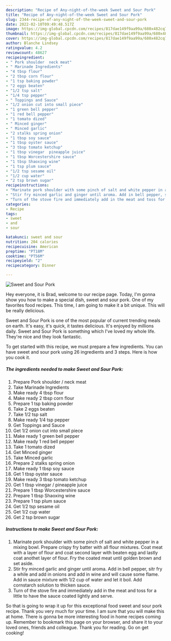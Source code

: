 ```yaml
---
description: "Recipe of Any-night-of-the-week Sweet and Sour Pork"
title: "Recipe of Any-night-of-the-week Sweet and Sour Pork"
slug: 2344-recipe-of-any-night-of-the-week-sweet-and-sour-pork
date: 2022-02-10T09:49:48.517Z
image: https://img-global.cpcdn.com/recipes/817dae149f9aa99a/680x482cq70/sweet-and-sour-pork-recipe-main-photo.jpg
thumbnail: https://img-global.cpcdn.com/recipes/817dae149f9aa99a/680x482cq70/sweet-and-sour-pork-recipe-main-photo.jpg
cover: https://img-global.cpcdn.com/recipes/817dae149f9aa99a/680x482cq70/sweet-and-sour-pork-recipe-main-photo.jpg
author: Blanche Lindsey
ratingvalue: 4.2
reviewcount: 48627
recipeingredient:
- " Pork shoulder  neck meat"
- " Marinade Ingredients"
- "4 tbsp flour"
- "2 tbsp corn flour"
- "1 tsp baking powder"
- "2 eggs beaten"
- "1/2 tsp salt"
- "1/4 tsp pepper"
- " Toppings and Sauce"
- "1/2 onion cut into small piece"
- "1 green bell pepper"
- "1 red bell pepper"
- "1 tomato dized"
- " Minced ginger"
- " Minced garlic"
- "2 stalks spring onion"
- "1 tbsp soy sauce"
- "1 tbsp oyster sauce"
- "3 tbsp tomato ketchup"
- "1 tbsp vinegar  pineapple juice"
- "1 tbsp Worcestershire sauce"
- "1 tbsp Shaoxing wine"
- "1 tsp plum sauce"
- "1/2 tsp sesame oil"
- "1/2 cup water"
- "2 tsp brown sugar"
recipeinstructions:
- "Marinate pork shoulder with some pinch of salt and white pepper in a mixing bowl. Prepare crispy fry batter with all flour mixtures. Coat meat with a layer of flour and coat second layer with beaten egg and lastly coat anothet layer of flour. Fry the coated meat until golden brown and set aside."
- "Stir fry minced garlic and ginger until aroma. Add in bell pepper, sitr fry a while and add in onions and add in wine and will cause some flame. Add in sauce mixture with 1/2 cup of water and let it boil. Add cornstarch solution to thicken sauce."
- "Turn of the stove fire and immediately add in the meat and toss for a little to have the sauce coated lightly and serve."
categories:
- Recipe
tags:
- sweet
- and
- sour

katakunci: sweet and sour 
nutrition: 204 calories
recipecuisine: American
preptime: "PT18M"
cooktime: "PT56M"
recipeyield: "2"
recipecategory: Dinner

---
```



![Sweet and Sour Pork](https://img-global.cpcdn.com/recipes/817dae149f9aa99a/680x482cq70/sweet-and-sour-pork-recipe-main-photo.jpg)

Hey everyone, it is Brad, welcome to our recipe page. Today, I'm gonna show you how to make a special dish, sweet and sour pork. One of my favorites food recipes. This time, I am going to make it a bit unique. This will be really delicious.

Sweet and Sour Pork is one of the most popular of current trending meals on earth. It's easy, it's quick, it tastes delicious. It's enjoyed by millions daily. Sweet and Sour Pork is something which I've loved my whole life. They're nice and they look fantastic.




To get started with this recipe, we must prepare a few ingredients. You can have sweet and sour pork using 26 ingredients and 3 steps. Here is how you cook it.

<!--inarticleads1-->

##### The ingredients needed to make Sweet and Sour Pork:

1. Prepare  Pork shoulder / neck meat
1. Take  Marinade Ingredients
1. Make ready 4 tbsp flour
1. Make ready 2 tbsp corn flour
1. Prepare 1 tsp baking powder
1. Take 2 eggs beaten
1. Take 1/2 tsp salt
1. Make ready 1/4 tsp pepper
1. Get  Toppings and Sauce
1. Get 1/2 onion cut into small piece
1. Make ready 1 green bell pepper
1. Make ready 1 red bell pepper
1. Take 1 tomato dized
1. Get  Minced ginger
1. Take  Minced garlic
1. Prepare 2 stalks spring onion
1. Make ready 1 tbsp soy sauce
1. Get 1 tbsp oyster sauce
1. Make ready 3 tbsp tomato ketchup
1. Get 1 tbsp vinegar / pineapple juice
1. Prepare 1 tbsp Worcestershire sauce
1. Prepare 1 tbsp Shaoxing wine
1. Prepare 1 tsp plum sauce
1. Get 1/2 tsp sesame oil
1. Get 1/2 cup water
1. Get 2 tsp brown sugar




<!--inarticleads2-->

##### Instructions to make Sweet and Sour Pork:

1. Marinate pork shoulder with some pinch of salt and white pepper in a mixing bowl. Prepare crispy fry batter with all flour mixtures. Coat meat with a layer of flour and coat second layer with beaten egg and lastly coat anothet layer of flour. Fry the coated meat until golden brown and set aside.
1. Stir fry minced garlic and ginger until aroma. Add in bell pepper, sitr fry a while and add in onions and add in wine and will cause some flame. Add in sauce mixture with 1/2 cup of water and let it boil. Add cornstarch solution to thicken sauce.
1. Turn of the stove fire and immediately add in the meat and toss for a little to have the sauce coated lightly and serve.




So that is going to wrap it up for this exceptional food sweet and sour pork recipe. Thank you very much for your time. I am sure that you will make this at home. There is gonna be more interesting food in home recipes coming up. Remember to bookmark this page on your browser, and share it to your loved ones, friends and colleague. Thank you for reading. Go on get cooking!
